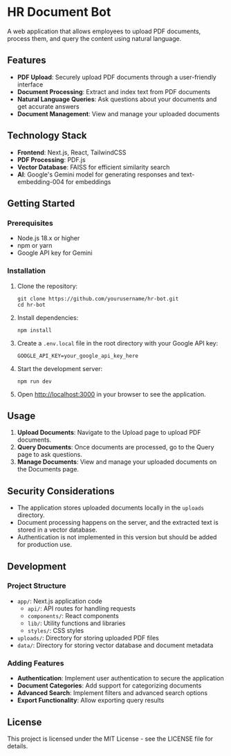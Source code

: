 # HR Document Bot

A web application that allows employees to upload PDF documents, process them, and query the content using natural language.

## Features

- **PDF Upload**: Securely upload PDF documents through a user-friendly interface
- **Document Processing**: Extract and index text from PDF documents
- **Natural Language Queries**: Ask questions about your documents and get accurate answers
- **Document Management**: View and manage your uploaded documents

## Technology Stack

- **Frontend**: Next.js, React, TailwindCSS
- **PDF Processing**: PDF.js
- **Vector Database**: FAISS for efficient similarity search
- **AI**: Google's Gemini model for generating responses and text-embedding-004 for embeddings

## Getting Started

### Prerequisites

- Node.js 18.x or higher
- npm or yarn
- Google API key for Gemini

### Installation

1. Clone the repository:
   ```
   git clone https://github.com/yourusername/hr-bot.git
   cd hr-bot
   ```

2. Install dependencies:
   ```
   npm install
   ```

3. Create a `.env.local` file in the root directory with your Google API key:
   ```
   GOOGLE_API_KEY=your_google_api_key_here
   ```

4. Start the development server:
   ```
   npm run dev
   ```

5. Open [http://localhost:3000](http://localhost:3000) in your browser to see the application.

## Usage

1. **Upload Documents**: Navigate to the Upload page to upload PDF documents.
2. **Query Documents**: Once documents are processed, go to the Query page to ask questions.
3. **Manage Documents**: View and manage your uploaded documents on the Documents page.

## Security Considerations

- The application stores uploaded documents locally in the `uploads` directory.
- Document processing happens on the server, and the extracted text is stored in a vector database.
- Authentication is not implemented in this version but should be added for production use.

## Development

### Project Structure

- `app/`: Next.js application code
  - `api/`: API routes for handling requests
  - `components/`: React components
  - `lib/`: Utility functions and libraries
  - `styles/`: CSS styles
- `uploads/`: Directory for storing uploaded PDF files
- `data/`: Directory for storing vector database and document metadata

### Adding Features

- **Authentication**: Implement user authentication to secure the application
- **Document Categories**: Add support for categorizing documents
- **Advanced Search**: Implement filters and advanced search options
- **Export Functionality**: Allow exporting query results

## License

This project is licensed under the MIT License - see the LICENSE file for details. 